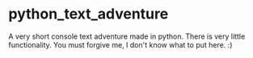 # python_text_adventure
A very short console text adventure made in python. There is very little functionality. You must forgive me, I don't know what to put here. :)
